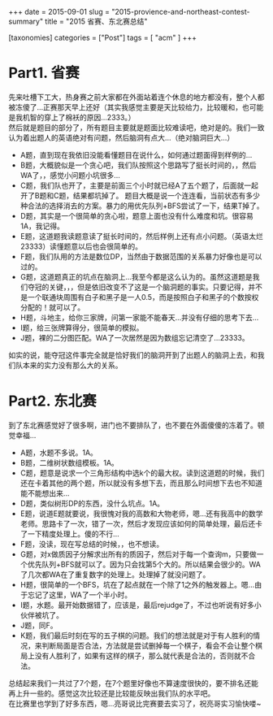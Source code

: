+++
date = 2015-09-01
slug = "2015-provience-and-northeast-contest-summary"
title = "2015 省赛、东北赛总结"

[taxonomies]
categories =  ["Post"]
tags = [ "acm" ]
+++

<div class="article_content" id="article_contents_inner_5127461383" dir="ltr">
						<h1>Part1. 省赛  </h1>

<p>先来吐槽下工大，热身赛之前大家都在外面站着连个休息的地方都没有，整个人都被冻傻了…正赛那天早上还好（其实我感觉主要是天比较给力，比较暖和，也可能是我机智的穿上了棉袄的原因…2333。） <br>
然后就是题目的部分了，所有题目主要就是题面比较难读吧，绝对是的。我们一致认为着出题人的英语绝对有问题，然后脑洞有点大…（绝对脑洞巨大…）</p>


<!-- more -->


<ul><li>A题，直到现在我依旧没能看懂题目在说什么，如何通过题面得到样例的…</li>
<li>B题，大概貌似是一个贪心吧，我们队按照这个思路写了挺长时间的，，然后WA了，，感觉小问题小坑很多…</li>
<li>C题，我们队也开了，主要是前面三个小时就已经A了五个题了，后面就一起开了B题和C题，结果都坑掉了。
题目大概是说一个连连看，当前状态有多少种合法的选择消去的方案。暴力的用优先队列+BFS尝试了一下，结果T掉了。</li>
<li>D题，其实是一个很简单的贪心啦，题意上面也没有什么难度和坑。很容易1A，我记得。</li>
<li>E题，这道题我读题意读了挺长时间的，然后样例上还有点小问题。（英语太烂23333）读懂题意以后也会很简单的。</li>
<li>F题，我们队用的方法是数位DP，当然由于数据范围的关系暴力好像也是可以过的。</li>
<li>G题，这道题真正的坑点在脑洞上…我至今都是这么认为的。虽然这道题是我们夺冠的关键，，，但是依旧改变不了这是一个脑洞题的事实。只要记得，并不是一个联通块周围有白子和黑子是一人0.5，而是按照白子和黑子的个数按权分配的！就可以了。</li>
<li>H题，斗地主，给你三家牌，问第一家能不能春天…并没有仔细的思考下去…</li>
<li>I题，给三张牌算得分，很简单的模拟。</li>
<li>J题，裸的二分图匹配。WA了一次居然是因为数组忘记清空了…23333。</li>
</ul><p>如实的说，能夺冠这件事完全就是恰好我们的脑洞开到了出题人的脑洞上去，和我们队本来的实力没有那么大的关系。</p>

<h1>Part2. 东北赛  </h1>

<p>到了东北赛感觉好了很多啊，进门也不要排队了，也不要在外面傻傻的冻着了。顿觉幸福…</p>

<ul><li>A题，水题不多说。1A。</li>
<li>B题，二维树状数组模板。1A。</li>
<li>C题，题意是说求一个三角形结构中选k个的最大权。读到这道题的时候，我们还在卡着其他的两个题，所以就没有多想下去，而且那么时间想下去也不知道能不能想出来…</li>
<li>D题，类似树形DP的东西，没什么坑点。1A。</li>
<li>E题，说道E题就要说，我很愧对我的高数和大物老师，嗯…还有我高中的数学老师。思路卡了一次，错了一次，然后才发现应该如何的简单处理，最后还卡了一下精度处理上。傻的不行…</li>
<li>F题，没读，现在写总结的时候，，也不想读。</li>
<li>G题，对x做质因子分解求出所有的质因子，然后对于每一个查询m，只要做一个优先队列+BFS就可以了。因为只会找第5个大的。所以结果会很少的。WA了几次都WA在了重复数字的处理上。处理掉了就没问题了。</li>
<li>H题，很简单的一个BFS，坑在了起点就在一个除了1之外的触发器上。嗯…由于忘记了这里，WA了一个半小时。</li>
<li>I题，水题。最开始数据错了，应该是，最后rejudge了，不过也听说有好多小伙伴被坑了。</li>
<li>J题，同F。</li>
<li>K题，我们最后时刻在写的五子棋的问题。我们的想法就是对于有人胜利的情况，来判断局面是否合法，方法就是尝试删掉每一个棋子，看会不会让整个棋局上没有人胜利了，如果有这样的棋子，那么就代表是合法的，否则就不合法。</li>
</ul><p>总结起来我们一共过了7个题，在7个题里好像也不算速度很快的，要不排名还能再上升一些的。感觉这次比较还是比较能反映出我们队的水平吧。 <br>
在比赛里也学到了好多东西，嗯…亮哥说比完赛要去实习了，祝亮哥实习愉快喽~</p>